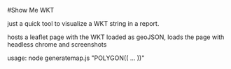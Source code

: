 #Show Me WKT

just a quick tool to visualize a WKT string in a report.

hosts a leaflet page with the WKT loaded as geoJSON, loads the page with headless chrome and screenshots

usage: node generatemap.js "POLYGON(( ... ))"